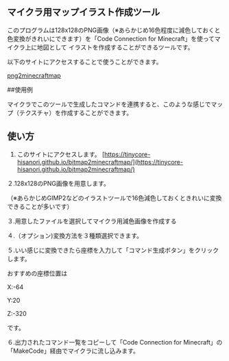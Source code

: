 ## マイクラ用マップイラスト作成ツール

このプログラムは128x128のPNG画像（※あらかじめ16色程度に減色しておくと色変換がきれいにできます）を「Code Connection for Minecraft」を使ってマイクラ上に地図として
イラストを作成することができるツールです。

以下のサイトにアクセスすることで使うことができます。

[png2minecraftmap](https://tinycore-hisanori.github.io/bitmap2minecraftmap/)

##使用例

マイクラでこのツールで生成したコマンドを連携すると、このような感じでマップ（テクスチャ）を作成することができます。


## 使い方

1. このサイトにアクセスします。
[https://tinycore-hisanori.github.io/bitmap2minecraftmap/](https://tinycore-hisanori.github.io/bitmap2minecraftmap/)

２.128x128のPNG画像を用意します。

（※あらかじめGIMP2などのイラストツールで16色減色しておくときれいに変換できることが多いです）

３.用意したファイルを選択してマイクラ用減色画像を作成する

４.（オプション)変換方法を３種類選択できます。

５.いい感じに変換できたら座標を入力して「コマンド生成ボタン」をクリックします。

おすすめの座標位置は

X:-64

Y:20

Z:-320

です。

６.出力されたコマンド一覧をコピーして「Code Connection for Minecraft」の「MakeCode」経由でマイクラに流し込みます。


